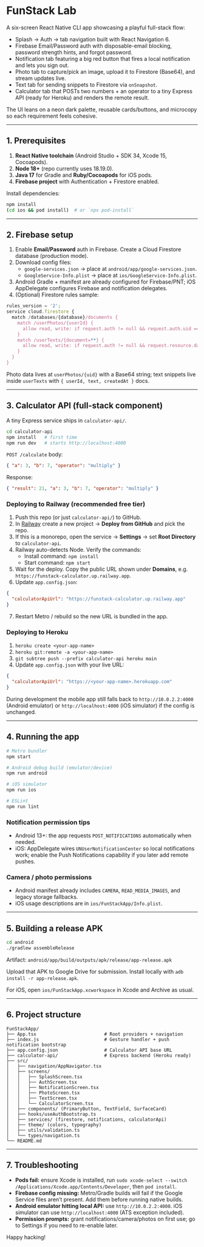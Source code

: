 # FunStack Lab

A six-screen React Native CLI app showcasing a playful full-stack flow:

- Splash → Auth → tab navigation built with React Navigation 6.
- Firebase Email/Password auth with disposable-email blocking, password strength hints, and forgot password.
- Notification tab featuring a big red button that fires a local notification and lets you sign out.
- Photo tab to capture/pick an image, upload it to Firestore (Base64), and stream updates live.
- Text tab for sending snippets to Firestore via `onSnapshot`.
- Calculator tab that POSTs two numbers + an operator to a tiny Express API (ready for Heroku) and renders the remote result.

The UI leans on a neon dark palette, reusable cards/buttons, and microcopy so each requirement feels cohesive.

---

## 1. Prerequisites

1. **React Native toolchain** (Android Studio + SDK 34, Xcode 15, Cocoapods).
2. **Node 18+** (repo currently uses 18.19.0).
3. **Java 17** for Gradle and **Ruby/Cocoapods** for iOS pods.
4. **Firebase project** with Authentication + Firestore enabled.

Install dependencies:

```bash
npm install
(cd ios && pod install)  # or `npx pod-install`
```

---

## 2. Firebase setup

1. Enable **Email/Password** auth in Firebase. Create a Cloud Firestore database (production mode).
2. Download config files:
   - `google-services.json` → place at `android/app/google-services.json`.
   - `GoogleService-Info.plist` → place at `ios/GoogleService-Info.plist`.
3. Android Gradle + manifest are already configured for Firebase/PNT; iOS AppDelegate configures Firebase and notification delegates.
4. (Optional) Firestore rules sample:

```js
rules_version = '2';
service cloud.firestore {
  match /databases/{database}/documents {
    match /userPhotos/{userId} {
      allow read, write: if request.auth != null && request.auth.uid == userId;
    }
    match /userTexts/{document=**} {
      allow read, write: if request.auth != null && request.resource.data.userId == request.auth.uid;
    }
  }
}
```

Photo data lives at `userPhotos/{uid}` with a Base64 string; text snippets live inside `userTexts` with `{ userId, text, createdAt }` docs.

---

## 3. Calculator API (full-stack component)

A tiny Express service ships in `calculator-api/`.

```bash
cd calculator-api
npm install   # first time
npm run dev   # starts http://localhost:4000
```

`POST /calculate` body:

```json
{ "a": 3, "b": 7, "operator": "multiply" }
```

Response:

```json
{ "result": 21, "a": 3, "b": 7, "operator": "multiply" }
```

### Deploying to Railway (recommended free tier)

1. Push this repo (or just `calculator-api/`) to GitHub.
2. In [Railway](https://railway.app) create a new project → **Deploy from GitHub** and pick the repo.
3. If this is a monorepo, open the service → **Settings** → set **Root Directory** to `calculator-api`.
4. Railway auto-detects Node. Verify the commands:
   - Install command: `npm install`
   - Start command: `npm start`
5. Wait for the deploy. Copy the public URL shown under **Domains**, e.g. `https://funstack-calculator.up.railway.app`.
6. Update `app.config.json`:

```json
{
  "calculatorApiUrl": "https://funstack-calculator.up.railway.app"
}
```

7. Restart Metro / rebuild so the new URL is bundled in the app.

### Deploying to Heroku

1. `heroku create <your-app-name>`
2. `heroku git:remote -a <your-app-name>`
3. `git subtree push --prefix calculator-api heroku main`
4. Update `app.config.json` with your live URL:

```json
{
  "calculatorApiUrl": "https://<your-app-name>.herokuapp.com"
}
```

During development the mobile app still falls back to `http://10.0.2.2:4000` (Android emulator) or `http://localhost:4000` (iOS simulator) if the config is unchanged.

---

## 4. Running the app

```bash
# Metro bundler
npm start

# Android debug build (emulator/device)
npm run android

# iOS simulator
npm run ios

# ESLint
npm run lint
```

### Notification permission tips
- Android 13+: the app requests `POST_NOTIFICATIONS` automatically when needed.
- iOS: AppDelegate wires `UNUserNotificationCenter` so local notifications work; enable the Push Notifications capability if you later add remote pushes.

### Camera / photo permissions
- Android manifest already includes `CAMERA`, `READ_MEDIA_IMAGES`, and legacy storage fallbacks.
- iOS usage descriptions are in `ios/FunStackApp/Info.plist`.

---

## 5. Building a release APK

```bash
cd android
./gradlew assembleRelease
```

Artifact: `android/app/build/outputs/apk/release/app-release.apk`

Upload that APK to Google Drive for submission. Install locally with `adb install -r app-release.apk`.

For iOS, open `ios/FunStackApp.xcworkspace` in Xcode and Archive as usual.

---

## 6. Project structure

```
FunStackApp/
├── App.tsx                         # Root providers + navigation
├── index.js                        # Gesture handler + push notification bootstrap
├── app.config.json                 # Calculator API base URL
├── calculator-api/                 # Express backend (Heroku ready)
├── src/
│   ├── navigation/AppNavigator.tsx
│   ├── screens/
│   │   ├── SplashScreen.tsx
│   │   ├── AuthScreen.tsx
│   │   ├── NotificationScreen.tsx
│   │   ├── PhotoScreen.tsx
│   │   ├── TextScreen.tsx
│   │   └── CalculatorScreen.tsx
│   ├── components/ (PrimaryButton, TextField, SurfaceCard)
│   ├── hooks/useAuthBootstrap.ts
│   ├── services/ (firestore, notifications, calculatorApi)
│   ├── theme/ (colors, typography)
│   ├── utils/validation.ts
│   └── types/navigation.ts
└── README.md
```

---

## 7. Troubleshooting

- **Pods fail:** ensure Xcode is installed, run `sudo xcode-select --switch /Applications/Xcode.app/Contents/Developer`, then `pod install`.
- **Firebase config missing:** Metro/Gradle builds will fail if the Google Service files aren’t present. Add them before running native builds.
- **Android emulator hitting local API:** use `http://10.0.2.2:4000`. iOS simulator can use `http://localhost:4000` (ATS exception included).
- **Permission prompts:** grant notifications/camera/photos on first use; go to Settings if you need to re-enable later.

Happy hacking!
